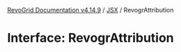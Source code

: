 [RevoGrid Documentation v4.14.9](README.md) / [JSX](Namespace.JSX.md) / RevogrAttribution

# Interface: RevogrAttribution
